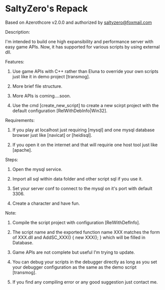 # SaltyZero's Repack
Based on Azerothcore v2.0.0 and authorized by saltyzero@foxmail.com

Description:

I'm intended to build one high expansibility and performance server with easy game APIs. Now, it has supported for various scripts by using external dll.

Features:

1. Use game APIs with C++ rather than Eluna to override your own scripts just like it in demo project [transmog].

2. More brief file structure.

3. More APIs is coming....soon.

4. Use the cmd [create_new_script] to create a new scirpt project with the default configuration [RelWithDebInfo|Win32].

Requirements:

1. If you play at localhost just requiring [mysql] and one mysql database browser just like [navicat] or [heidisql].

2. If you open it on the internet and that will requirie one host tool just like [apache].

Steps:

1. Open the mysql service.

2. Import all sql within data folder and other script sql if you use it.

3. Set your server conf to connect to the mysql on it's port with default 3306.

4. Create a character and have fun.

Note:
1. Compile the script project with configuration [RelWithDefInfo]. 

2. The script name and the exported function name XXX matches the form of XXX.dll and AddSC_XXX() { new XXX(); } which will be filled in Database.

3. Game APIs are not complete but useful I'm trying to update.

4. You can debug your scripts in the debugger directly as long as you set your debugger configuration as the same as the demo script [transmog].

5. If you find any compiling error or any good suggestion just contact me.
